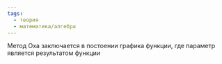 ```yaml
---
tags:
  - теория
  - математика/алгебра
---
```

Метод Oxa заключается в постоении графика функции, где параметр является результатом функции